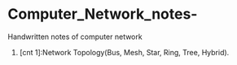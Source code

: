 # Computer_Network_notes-
 Handwritten notes of computer network 
 
 
 1. [cnt 1]:Network Topology(Bus, Mesh, Star, Ring, Tree, Hybrid). 

